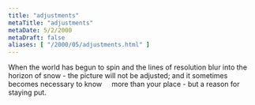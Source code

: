 ```yaml
---
title: "adjustments"
metaTitle: "adjustments"
metaDate: 5/2/2000
metaDraft: false
aliases: [ "/2000/05/adjustments.html" ]
---
```


When the world has begun to spin
and the lines of resolution blur into the horizon of snow -
the picture will not be adjusted;
and it sometimes becomes necessary to know
    more than your place -
but a reason for staying put.

